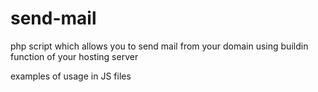 # send-mail
php script which allows you to send mail from your domain using buildin function of your hosting server

examples of usage in JS files

<script>
sendMail(){
    let postVars = {
        email: "bla@bla.com",
        name: "bla",
        phone: "bla bla bla",
        lastname: "bla",
        message: "bla bla bla bla bla"
    };
    const options = {
        method:'POST',
        headers:{
            'Accept': '*',
            'Content-Type': 'application/json;charset=UTF-8'
        },
        body:JSON.stringify(postVars)
    };
    fetch(this.endpoint,options)
    .then(()=> {
        this.submitPossitive = true;
        this.$refs.form.reset()
    })
    .catch(()=> {
        this.submitError = true;
    });
}
sendMail();
</script>